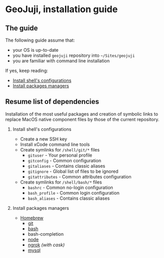 # GeoJuji, installation guide


## The guide

The following guide assume that:
- your OS is up-to-date
- you have installed `geojuji` repository into `~/Sites/geojuji`
- you are familiar with command line installation


If yes, keep reading:
- [Install shell's configurations](./install-shell.md)
- [Install packages managers](./install-pkgs.md)



## Resume list of dependencies

Installation of the most useful packages and creation of symbolic links to replace MacOS native component files by those of the current repository.

1. Install shell's configurations
    - Create a new SSH key
    - Install xCode command line tools
    - Create symlinks for `/shell/git/*` files
        + `gituser` - Your personal profile
        + `gitconfig` - Common configuration
        + `gitaliases` - Contains classic aliases
        + `gitignore` - Global list of files to be ignored
        + `gitattributes` - Common attributes configuration
    - Create symlinks for `/shell/bash/*` files
        + `bashrc` - Common no-login configuration
        + `bash_profile` - Common login configuration
        + `bash_aliases` - Contains classic aliases

2. Install packages managers
    - [Homebrew](http://brew.sh/)
        + [git](http://git-scm.com/)
        + [bash](https://www.gnu.org/software/bash/)
        + bash-completion
        + [node](http://nodejs.org/)
        + [ngrok](https://ngrok.com/) *(with cask)*
        + [mysql](https://dev.mysql.com/doc/refman/5.7/en/)
